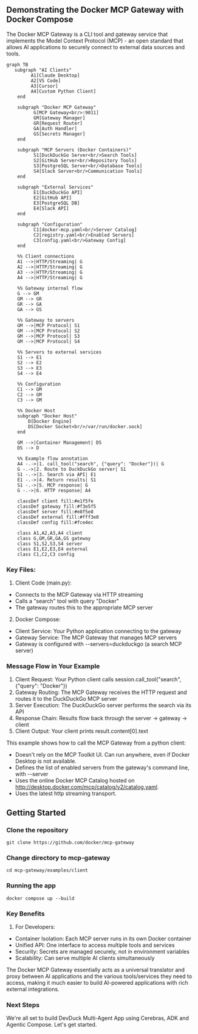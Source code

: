 ## Demonstrating the Docker MCP Gateway with Docker Compose


The Docker MCP Gateway is a CLI tool and gateway service that implements the Model Context Protocol (MCP) - an open standard that allows AI applications to securely connect to external data sources and tools.


```mermaid
graph TB
   subgraph "AI Clients"
         A1[Claude Desktop]
         A2[VS Code]
         A3[Cursor]
         A4[Custom Python Client]
    end
    
    subgraph "Docker MCP Gateway"
          G[MCP Gateway<br/>:9011]
          GM[Gateway Manager]
          GR[Request Router]
          GA[Auth Handler]
          GS[Secrets Manager]
    end
    
    subgraph "MCP Servers (Docker Containers)"
          S1[DuckDuckGo Server<br/>Search Tools]
          S2[GitHub Server<br/>Repository Tools]
          S3[PostgreSQL Server<br/>Database Tools]
          S4[Slack Server<br/>Communication Tools]
    end
    
    subgraph "External Services"
          E1[DuckDuckGo API]
          E2[GitHub API]
          E3[PostgreSQL DB]
          E4[Slack API]
    end
    
    subgraph "Configuration"
          C1[docker-mcp.yaml<br/>Server Catalog]
          C2[registry.yaml<br/>Enabled Servers]
          C3[config.yaml<br/>Gateway Config]
    end
    
    %% Client connections
    A1 -->|HTTP/Streaming| G
    A2 -->|HTTP/Streaming| G
    A3 -->|HTTP/Streaming| G
    A4 -->|HTTP/Streaming| G
    
    %% Gateway internal flow
    G --> GM
    GM --> GR
    GR --> GA
    GA --> GS
    
    %% Gateway to servers
    GM -->|MCP Protocol| S1
    GM -->|MCP Protocol| S2
    GM -->|MCP Protocol| S3
    GM -->|MCP Protocol| S4
    
    %% Servers to external services
    S1 --> E1
    S2 --> E2
    S3 --> E3
    S4 --> E4
    
    %% Configuration
    C1 --> GM
    C2 --> GM
    C3 --> GM
    
    %% Docker Host
    subgraph "Docker Host"
        D[Docker Engine]
        DS[Docker Socket<br/>/var/run/docker.sock]
    end
    
    GM -->|Container Management| DS
    DS --> D
    
    %% Example flow annotation
    A4 -.->|1. call_tool("search", {"query": "Docker"})| G
    G -.->|2. Route to DuckDuckGo server| S1
    S1 -.->|3. Search via API| E1
    E1 -.->|4. Return results| S1
    S1 -.->|5. MCP response| G
    G -.->|6. HTTP response| A4
    
    classDef client fill:#e1f5fe
    classDef gateway fill:#f3e5f5
    classDef server fill:#e8f5e8
    classDef external fill:#fff3e0
    classDef config fill:#fce4ec
    
    class A1,A2,A3,A4 client
    class G,GM,GR,GA,GS gateway
    class S1,S2,S3,S4 server
    class E1,E2,E3,E4 external
    class C1,C2,C3 config
```

### Key Files:

1. Client Code (main.py):

- Connects to the MCP Gateway via HTTP streaming
- Calls a "search" tool with query "Docker"
- The gateway routes this to the appropriate MCP server

2. Docker Compose:

- Client Service: Your Python application connecting to the gateway
- Gateway Service: The MCP Gateway that manages MCP servers
- Gateway is configured with --servers=duckduckgo (a search MCP server)


### Message Flow in Your Example

1. Client Request: Your Python client calls session.call_tool("search", {"query": "Docker"})
2. Gateway Routing: The MCP Gateway receives the HTTP request and routes it to the DuckDuckGo MCP server
3. Server Execution: The DuckDuckGo server performs the search via its API
4. Response Chain: Results flow back through the server → gateway → client
5. Client Output: Your client prints result.content[0].text


This example shows how to call the MCP Gateway from a python client:

- Doesn't rely on the MCP Toolkit UI. Can run anywhere, even if Docker Desktop is not available.
- Defines the list of enabled servers from the gateway's command line, with --server
- Uses the online Docker MCP Catalog hosted on http://desktop.docker.com/mcp/catalog/v2/catalog.yaml.
- Uses the latest http streaming transport.

## Getting Started

### Clone the repository

```
git clone https://github.com/docker/mcp-gateway
```

### Change directory to mcp-gateway

```
cd mcp-gateway/examples/client
```

### Running the app

```
docker compose up --build
```

### Key Benefits

1. For Developers:

- Container Isolation: Each MCP server runs in its own Docker container
- Unified API: One interface to access multiple tools and services
- Security: Secrets are managed securely, not in environment variables
- Scalability: Can serve multiple AI clients simultaneously

The Docker MCP Gateway essentially acts as a universal translator and proxy between AI applications and the various tools/services they need to access, making it much easier to build AI-powered applications with rich external integrations.

### Next Steps

We're all set to build DevDuck Multi-Agent App using Cerebras, ADK and Agentic Compose. Let's get started.

